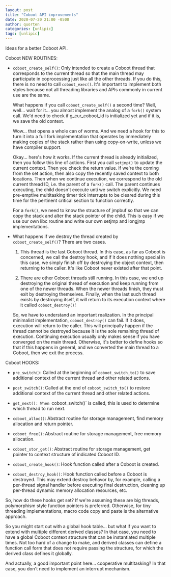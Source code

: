 ```yaml
---
layout: post
title: "Coboot API improvements"
date: 2020-07-20 21:00 -0500
author: quorten
categories: [unlipic]
tags: [unlipic]
---
```


Ideas for a better Coboot API.

<!-- more -->

Coboot NEW ROUTINES:

* `coboot_create_self()`: Only intended to create a Coboot thread that
  corresponds to the current thread so that the main thread may
  participate in coprocessing just like all the other threads.  If you
  do this, there is no need to call `coboot_exec()`.  It's important
  to implement both styles because not all threading libraries and
  APIs commonly in current use are the same.

  What happens if you call `coboot_create_self()` a second time?
  Well, well... wait for it... you almost implement the analog of a
  `fork()` system call.  We'd need to check if g_cur_coboot_id is
  initialized yet and if it is, we save the old context.

  Wow... that opens a whole can of worms.  And we need a hook for this
  to turn it into a full fork implementation that operates by
  immediately making copies of the stack rather than using
  copy-on-write, unless we have compiler support.

  Okay... here's how it works.  If the current thread is already
  initialized, then you follow this line of actions.  First you call
  `setjmp()` to update the current context.  Then you check the return
  value.  If we're the coming from the set action, then also copy the
  recently saved context to both locations.  Then when we continue
  execution, we correspond to the old current thread ID, i.e. the
  parent of a `fork()` call.  The parent continues executing, the
  child doesn't execute unti we switch explicitly.  We need
  pre-emptive multitasking timer tick interrupts to be cleared during
  this time for the pertinent critical section to function correctly.

  For a `fork()`, we need to know the structure of jmpbuf so that we
  can copy the stack and alter the stack pointer of the child.  This
  is easy if we use our own libc routine and write our own setjmp and
  longjmp implementations.

* What happens if we destroy the thread created by
  `coboot_create_self()`?  There are two cases.

  1. This thread is the last Coboot thread.  In this case, as far as
     Coboot is concerned, we call the destroy hook, and if it does
     nothing special in this case, we simply finish off by destroying
     the object context, then returning to the caller.  It's like
     Coboot never existed after that point.

  2. There are other Coboot threads still running.  In this case, we
     end up destroying the original thread of execution and keep
     running from one of the newer threads.  When the newer threads
     finish, they must exit by destroying themselves.  Finally, when
     the last such thread exists by destroying itself, it will return
     to its execution context where it called `coboot_destroy()`!

  So, we have to understand an important realization.  In the
  principal minimalist implementation, `coboot_destroy()` can fail.
  If it does, execution will return to the caller.  This will
  principally happen if the thread cannot be destroyed because it is
  the sole remaining thread of execution.  Continuing execution
  usually only makes sense if you have converged on the main thread.
  Otherwise, it's better to define hooks so that if this happens in
  general, and we converted the main thread to a Coboot, then we exit
  the process.

Coboot HOOKS:

* `pre_switch()`: Called at the beginning of `coboot_switch_to()` to
  save additional context of the current thread and other related
  actions.

* `post_switch()`: Called at the end of `coboot_switch_to()` to
  restore additional context of the current thread and other related
  actions.

* `get_next(): When `coboot_switch()` is called, this is used to
  determine which thread to run next.

* `coboot_alloc()`: Abstract routine for storage management, find
  memory allocation and return pointer.

* `coboot_free()`: Abstract routine for storage management, free
  memory allocation.

* `coboot_stor_get()`: Abstract routine for storage management, get
  pointer to context structure of indicated Coboot ID.

* `coboot_create_hook()`: Hook function called after a Coboot is
  created.

* `coboot_destroy_hook()`: Hook function called before a Coboot is
  destroyed.  This may extend destroy behavor by, for example, calling
  a per-thread signal handler before executing final destruction,
  cleaning up per-thread dynamic memory allocation resources, etc.

So, how do these hooks get set?  If we're assuming these are big
threads, polymorphism style function pointers is preferred.
Otherwise, for tiny threading implementations, macro code copy and
paste is the alternative approach.

So you might start out with a global hook table... but what if you
want to extend with multiple different derived classes?  In that case,
you need to have a global Coboot context structure that can be
instantiated multiple times.  Not too hard of a change to make, and
derived classes can define a function call form that does not require
passing the structure, for which the derived class defines it
globally.

And actually, a good important point here... cooperative multitasking?
In that case, you don't need to implement an interrupt mechanism.
